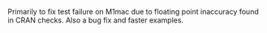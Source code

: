 
Primarily to fix test failure on M1mac due to floating point inaccuracy found in CRAN checks.
Also a bug fix and faster examples.

